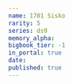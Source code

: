 ```yaml
---
name: 1701 Sisko
rarity: 5
series: ds9
memory_alpha:
bigbook_tier: -1
in_portal: true
date:
published: true
---
```



